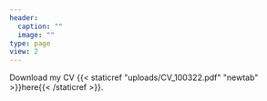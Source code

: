 ```yaml
---
header:
  caption: ""
  image: ""
type: page
view: 2
---
```

 
Download my CV {{< staticref "uploads/CV_100322.pdf" "newtab" >}}here{{< /staticref >}}.
